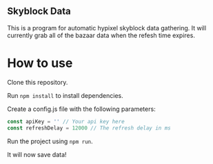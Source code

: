 ## Skyblock Data
This is a program for automatic hypixel skyblock data gathering. It will currently grab all of the bazaar data when the refesh time expires.

# How to use
Clone this repository.

Run ```npm install``` to install dependencies.

Create a config.js file with the following parameters:
```js
const apiKey = '' // Your api key here
const refreshDelay = 12000 // The refresh delay in ms
```

Run the project using ```npm run```.

It will now save data!

